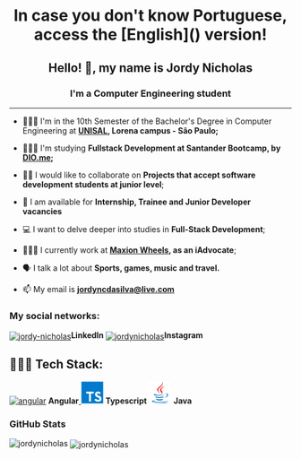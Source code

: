 <h1 align="center">In case you don't know Portuguese, access the [English]() version! </h1>
<h2 align="center">Hello! 👋, my name is Jordy Nicholas</h2>

<h3 align="center">I'm a Computer Engineering student</h3>

___

- 🧑🏾‍🎓​ I'm in the 10th Semester of the Bachelor's Degree in Computer Engineering at **[UNISAL](https://unisal.br), Lorena campus - São Paulo;**

  

- 👨🏽‍🎓​ I'm studying **Fullstack Development at Santander Bootcamp, by [DIO.me](https://web.dio.me/track/bf7abb82-1324-4074-9949-f474a1a911fe);**

  

- 🤝🏼​ I would like to collaborate on **Projects that accept software development students at junior level**;

  

- 💬 I am available for **Internship, Trainee and Junior Developer vacancies**

  

- 💻​ I want to delve deeper into studies in **Full-Stack Development**;

  

- 🧑🏽‍🏭​ I currently work at **[Maxion Wheels](https://www.maxionwheels.com), as an iAdvocate**;

  

- 🗣️​ I talk a lot about **Sports, games, music and travel.**

  

- 📫 My email is **jordyncdasilva@live.com**
  
<h3  align="left">My social networks: </h3>

<p  align="left">

<a  href="https://linkedin.com/in/jordy-nicholas"  target="blank"><img  align="center"  src="https://raw.githubusercontent.com/rahuldkjain/github-profile-readme-generator/master/src/images/icons/Social/linked-in-alt.svg"  alt="jordy-nicholas"  height="30"  width="40"  /></a>**LinkedIn** <a  href="https://instagram.com/jordynicholas"  target="blank"><img  align="center"  src="https://raw.githubusercontent.com/rahuldkjain/github-profile-readme-generator/master/src/images/icons/Social/instagram.svg"  alt="jordynicholas"  height="30"  width="40"  /></a>**Instagram**

</p>

<h2  align="left"> 👨🏾‍💻​ Tech Stack:</h1>

<a  href="https://angular.io"  target="_blank"  rel="noreferrer"><img  src="https://angular.io/assets/images/logos/angular/angular.svg"  alt="angular"  width="40"  height="40"/></a>		**Angular**<a  href="https://www.typescriptlang.org/"  target="_blank"  rel="noreferrer">  <img  src="https://raw.githubusercontent.com/devicons/devicon/master/icons/typescript/typescript-original.svg"  alt="typescript"  width="40"  height="40"/></a>	**Typescript**	<a  href="https://www.java.com"  target="_blank"  rel="noreferrer">  <img src="https://raw.githubusercontent.com/devicons/devicon/master/icons/java/java-original.svg"  alt="java"  width="40"  height="40"/></a>  **Java**

  

<h3  align="left">GitHub Stats</h3>

<p><img  align="left"  src="https://github-readme-stats.vercel.app/api/top-langs?username=jordynicholas&show_icons=true&locale=en&layout=compact"  alt="jordynicholas"  /></p>

<p>&nbsp;<img  align="center"  src="https://github-readme-stats.vercel.app/api?username=jordynicholas&show_icons=true&locale=en"  alt="jordynicholas"  /></p>
